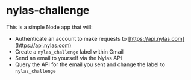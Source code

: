 # nylas-challenge

This is a simple Node app that will:
* Authenticate an account to make requests to [https://api.nylas.com](https://api.nylas.com)
* Create a `nylas_challenge` label within Gmail
* Send an email to yourself via the Nylas API
* Query the API for the email you sent and change the label to `nylas_challenge`
